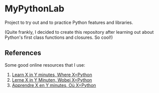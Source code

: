 # MyPythonLab

Project to try out and to practice Python features and libraries.

(Quite frankly, I decided to create this repository after learning out about Python's first class functions and closures. So cool!)

## References

Some good online resources that I use:

1. [Learn X in Y minutes, Where X=Python](https://learnxinyminutes.com/python/)
2. [Lerne X in Y Minuten, Wobei X=Python](https://learnxinyminutes.com/de/python/)
3. [Apprendre X en Y minutes, Où X=Python](https://learnxinyminutes.com/fr/python/)
